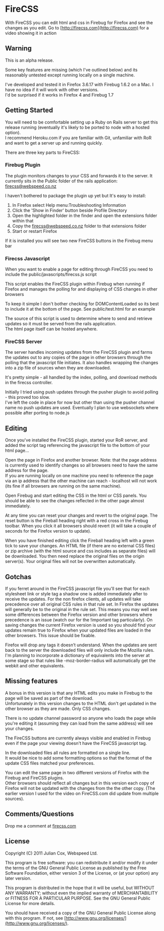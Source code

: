 FireCSS
=======

With FireCSS you can edit html and css in Firebug for Firefox and see the changes as you edit.  Go to [http://firecss.com](http://firecss.com) for a video showing it in action


Warning
-------

This is an alpha release.  

Some key features are missing (which I've outlined below) and its reasonably untested except running locally on a single machine.

I've developed and tested it in Firefox 3.6.17 with Firebug 1.6.2 on a Mac.  I have no idea if it will work with other versions.  
I'd be surprised if it works in Firefox 4 and Firebug 1.7


Getting Started
---------------

You will need to be comfortable setting up a Ruby on Rails server to get this release running (eventually it's likely to be ported to node with a hosted option).  
I recommend Heroku.com if you are familiar with Git, unfamiliar with RoR and want to get a server up and running quickly.

There are three key parts to FireCSS:

### Firebug Plugin

The plugin monitors changes to your CSS and forwards it to the server.
It currently sits in the Public folder of the rails application: firecss@webspeed.co.nz

I haven't bothered to package the plugin up yet but It's easy to install:
1. In Firefox select Help menu:Troubleshooting Information
2. Click the 'Show in Finder' button beside Profile Directory
3. Open the highlighted folder in the finder and open the extensions folder within that
4. Copy the firecss@webspeed.co.nz folder to that extensions folder
5. Start or restart Firefox

If it is installed you will see two new FireCSS buttons in the Firebug menu bar


### Firecss Javascript

When you want to enable a page for editing through FireCSS you need to include the public/javascripts/firecss.js script

This script enables the FireCSS plugin within Firebug when running if Firefox and manages the polling for and displaying of CSS changes in other browsers

To keep it simple I don't bother checking for DOMContentLoaded so its best to include it at the bottom of the page.  See public/test.html for an example

The source of this script is used to determine where to send and retrieve updates so it must be served from the rails application.  
The html page itself can be hosted anywhere.


### FireCSS Server

The server handles incoming updates from the FireCSS plugin and farms the updates out to any copies of the page in other browsers through the polling that the javascript file initiates.
It also handles wrapping the changes into a zip file of sources when they are downloaded.

It's pretty simple - all handled by the index, polling, and download methods in the firecss controller.

Initially I tried using push updates through the pusher plugin to avoid polling - this proved too slow.  
I've left the code in place for now but other than using the pusher channel name no push updates are used.
Eventually I plan to use websockets where possible after porting to node.js


Editing
-------

Once you've installed the FireCSS plugin, started your RoR server, and added the script tag referencing the javascript file to the bottom of your html page...

Open the page in Firefox and another browser.
Note: that the page address is currently used to identify changes so all browsers need to have the same address for the page.  
If you are running locally on one machine you need to reference the page via an ip address that the other machine can reach - localhost will not work (its fine if all browsers are running on the same machine).

Open Firebug and start editing the CSS in the html or CSS panels.  You should be able to see the changes reflected in the other page almost immediately.

At any time you can reset your changes and revert to the original page.
The reset button is the Fireball heading right with a red cross in the Firebug toolbar.
When you click it all browsers should revert (it will take a couple of seconds for the Firefox version to update).

When you have finished editing click the Fireball heading left with a green tick to save your changes.
An HTML file (if there are no external CSS files) or zip archive (with the html source and css includes as separate files) will be downloaded.
You then need replace the original files on the origin server(s). Your original files will not be overwritten automatically.
 

Gotchas
-------

If you ferret around in the FireCSS javascript file you'll see that for each stylesheet link or style tag a shadow one is added immediately after to receive the updates.
For the non firefox clients, all updates will take precedence over all original CSS rules in that rule set.  In Firefox the updates will generally be to the original in the rule set.
This means you may well see some differences between the Firefox version and other browsers where precedence is an issue (watch our for the !important tag particularly).
On saving changes the current Firefox version is used so you should find your updates remain true to Firefox when your updated files are loaded in the other browsers.
This issue should be fixable.

Firefox will drop any tags it doesn’t understand.  When the updates are sent back to the server the downloaded files will only include the Mozilla rules.
I'm planning to incorporate a dictionary of equivalents into the server at some stage so that rules like -moz-border-radius will automatically get the webkit and other equivalents.


Missing features
----------------

A bonus in this version is that any HTML edits you make in Firebug to the page will be saved as part of the download.  
Unfortunately in this version changes to the HTML don't get updated in the other browser as they are made.  Only CSS changes.

There is no update channel password so anyone who loads the page while you're editing it (assuming they can load from the same address) will see your changes.

The FireCSS buttons are currently always visible and enabled in Firebug even if the page your viewing doesn't have the FireCSS javascript tag.

In the downloaded files all rules are formatted on a single line.  
It would be nice to add some formatting options so that the format of the update CSS files matched your preferences.

You can edit the same page in two different versions of Firefox with the Firebug and FireCSS plugins.  
Other browsers should reflect all changes but in this version each copy of Firefox will not be updated with the changes from the the other copy.
(The earlier version I used for the video on FireCSS.com did update from multiple sources).


Comments/Questions
------------------

Drop me a comment at [firecss.com](http://firecss.com)

License
-------

Copyright (C) 2011  Julian Cox, Webspeed Ltd.

This program is free software: you can redistribute it and/or modify
it under the terms of the GNU General Public License as published by
the Free Software Foundation, either version 3 of the License, or
(at your option) any later version.

This program is distributed in the hope that it will be useful,
but WITHOUT ANY WARRANTY; without even the implied warranty of
MERCHANTABILITY or FITNESS FOR A PARTICULAR PURPOSE.  See the
GNU General Public License for more details.

You should have received a copy of the GNU General Public License
along with this program.  If not, see [http://www.gnu.org/licenses/](http://www.gnu.org/licenses/).
